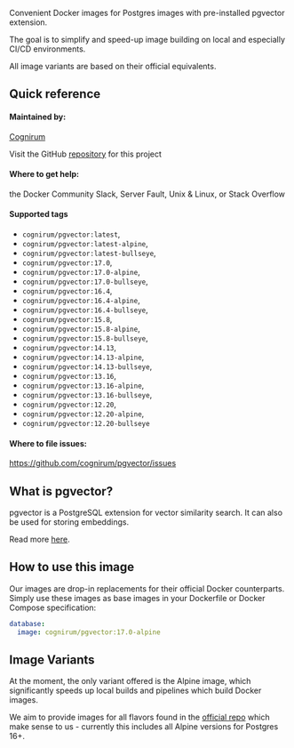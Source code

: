 Convenient Docker images for Postgres images with pre-installed pgvector extension.

The goal is to simplify and speed-up image building on local and especially CI/CD environments.

All image variants are based on their official equivalents.

## Quick reference

#### Maintained by:

[Cognirum](https://cognirum.com)

Visit the GitHub [repository](https://github.com/cognirum/pgvector) for this project

#### Where to get help:

the Docker Community Slack, Server Fault, Unix & Linux, or Stack Overflow

#### Supported tags

* `cognirum/pgvector:latest`,
* `cognirum/pgvector:latest-alpine`,
* `cognirum/pgvector:latest-bullseye`,
* `cognirum/pgvector:17.0`,
* `cognirum/pgvector:17.0-alpine`,
* `cognirum/pgvector:17.0-bullseye`,
* `cognirum/pgvector:16.4`,
* `cognirum/pgvector:16.4-alpine`,
* `cognirum/pgvector:16.4-bullseye`,
* `cognirum/pgvector:15.8`,
* `cognirum/pgvector:15.8-alpine`,
* `cognirum/pgvector:15.8-bullseye`,
* `cognirum/pgvector:14.13`,
* `cognirum/pgvector:14.13-alpine`,
* `cognirum/pgvector:14.13-bullseye`,
* `cognirum/pgvector:13.16`,
* `cognirum/pgvector:13.16-alpine`,
* `cognirum/pgvector:13.16-bullseye`,
* `cognirum/pgvector:12.20`,
* `cognirum/pgvector:12.20-alpine`,
* `cognirum/pgvector:12.20-bullseye`

#### Where to file issues:

https://github.com/cognirum/pgvector/issues

## What is pgvector?

pgvector is a PostgreSQL extension for vector similarity search. It can also be used for storing embeddings.

Read more [here](https://github.com/pgvector/pgvector).

## How to use this image

Our images are drop-in replacements for their official Docker counterparts. Simply use these images as base images
in your Dockerfile or Docker Compose specification:

```yaml
database:
  image: cognirum/pgvector:17.0-alpine
```

## Image Variants

At the moment, the only variant offered is the Alpine image, which significantly speeds up local builds and
pipelines which build Docker images.

We aim to provide images for all flavors found in the [official repo](https://hub.docker.com/_/postgres) which make sense
to us - currently this includes all Alpine versions for Postgres 16+.

